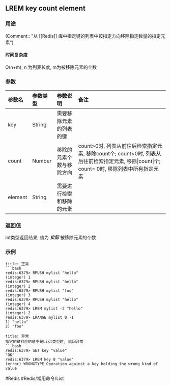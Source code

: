 ## LREM key count element

### 用途
(Comment:: "从 [[Redis]] 库中指定键的列表中按指定方向移除指定数量的指定元素")

#### 时间复杂度
O(n+m), n 为列表长度, m为被移除元素的个数

### 参数
|参数名|参数类型|参数说明|备注|
|:-|:-|:-|:-|
|key|String|需要移除元素的列表的键||
|count|Number|移除的元素个数与移除方向|count>0时, 列表从前往后检索指定元素, 移除count个; count<0时, 列表从后往前检索指定元素, 移除\|count\|个; count= 0时, 移除列表中所有指定元素|
|element|String|需要进行检索和移除的元素||

### 返回值
Int类型返回结果, 值为 ***实际*** 被移除元素的个数

### 示例
```ad-info
title: 正常
```bash
redis:6379> RPUSH mylist "hello"
(integer) 1
redis:6379> RPUSH mylist "hello"
(integer) 2
redis:6379> RPUSH mylist "foo"
(integer) 3
redis:6379> RPUSH mylist "hello"
(integer) 4
redis:6379> LREM mylist -2 "hello"
(integer) 2
redis:6379> LRANGE mylist 0 -1
1) "hello"
2) "foo"
```

```ad-danger
title: 异常
指定的键对应的值不是List类型时, 返回异常
```bash
redis:6379> SET key "value"
"OK"
redis:6379> LREM key 0 "value"
(error) WRONGTYPE Operation against a key holding the wrong kind of value
```

#Redis #Redis/常用命令/List